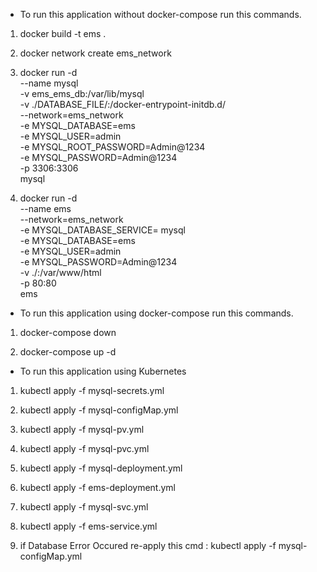 - To run this application without docker-compose run this commands.

1. docker build -t ems .

2. docker network create ems_network

3. docker run -d \
   --name mysql \
   -v ems_ems_db:/var/lib/mysql \
   -v ./DATABASE_FILE/:/docker-entrypoint-initdb.d/ \
   --network=ems_network \
   -e MYSQL_DATABASE=ems \
   -e MYSQL_USER=admin \
   -e MYSQL_ROOT_PASSWORD=Admin@1234 \
   -e MYSQL_PASSWORD=Admin@1234 \
   -p 3306:3306 \
   mysql

4. docker run -d \
   --name ems \
   --network=ems_network \
   -e MYSQL_DATABASE_SERVICE= mysql \
   -e MYSQL_DATABASE=ems \
   -e MYSQL_USER=admin \
   -e MYSQL_PASSWORD=Admin@1234 \
   -v ./:/var/www/html \
   -p 80:80 \
   ems

- To run this application using docker-compose run this commands.

1. docker-compose down

2. docker-compose up -d

- To run this application using Kubernetes

1. kubectl apply -f mysql-secrets.yml

2. kubectl apply -f mysql-configMap.yml

3. kubectl apply -f mysql-pv.yml

4. kubectl apply -f mysql-pvc.yml

5. kubectl apply -f mysql-deployment.yml

6. kubectl apply -f ems-deployment.yml

7. kubectl apply -f mysql-svc.yml

8. kubectl apply -f ems-service.yml

9. if Database Error Occured re-apply this cmd : kubectl apply -f mysql-configMap.yml
